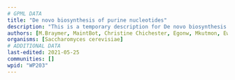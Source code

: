 ```yaml
---
# GPML DATA
title: "De novo biosynthesis of purine nucleotides"
description: "This is a temporary description for De novo biosynthesis of purine nucleotides"
authors: [M.Braymer, MaintBot, Christine Chichester, Egonw, Mkutmon, Eweitz]
organisms: [Saccharomyces cerevisiae]
# ADDITIONAL DATA
last-edited: 2021-05-25
communities: []
wpid: "WP203"
---
```

